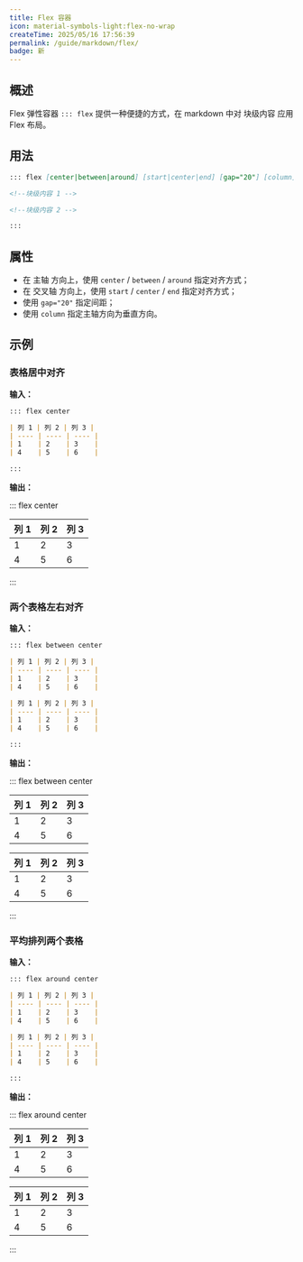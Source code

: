 ```yaml
---
title: Flex 容器
icon: material-symbols-light:flex-no-wrap
createTime: 2025/05/16 17:56:39
permalink: /guide/markdown/flex/
badge: 新
---
```


## 概述

Flex 弹性容器 `::: flex` 提供一种便捷的方式，在 markdown 中对 块级内容 应用 Flex 布局。

## 用法

```md
::: flex [center|between|around] [start|center|end] [gap="20"] [column]

<!--块级内容 1 -->

<!--块级内容 2 -->

:::
```

## 属性

- 在 主轴 方向上，使用 `center` / `between` / `around` 指定对齐方式；
- 在 交叉轴 方向上，使用 `start` / `center` / `end` 指定对齐方式；
- 使用 `gap="20"` 指定间距；
- 使用 `column` 指定主轴方向为垂直方向。

## 示例

### 表格居中对齐

**输入：**

```md
::: flex center

| 列 1 | 列 2 | 列 3 |
| ---- | ---- | ---- |
| 1    | 2    | 3    |
| 4    | 5    | 6    |

:::
```

**输出：**

::: flex center

| 列 1 | 列 2 | 列 3 |
| ---- | ---- | ---- |
| 1    | 2    | 3    |
| 4    | 5    | 6    |

:::

### 两个表格左右对齐

**输入：**

```md
::: flex between center

| 列 1 | 列 2 | 列 3 |
| ---- | ---- | ---- |
| 1    | 2    | 3    |
| 4    | 5    | 6    |

| 列 1 | 列 2 | 列 3 |
| ---- | ---- | ---- |
| 1    | 2    | 3    |
| 4    | 5    | 6    |

:::
```

**输出：**

::: flex between center

| 列 1 | 列 2 | 列 3 |
| ---- | ---- | ---- |
| 1    | 2    | 3    |
| 4    | 5    | 6    |

| 列 1 | 列 2 | 列 3 |
| ---- | ---- | ---- |
| 1    | 2    | 3    |
| 4    | 5    | 6    |

:::

### 平均排列两个表格

**输入：**

```md
::: flex around center

| 列 1 | 列 2 | 列 3 |
| ---- | ---- | ---- |
| 1    | 2    | 3    |
| 4    | 5    | 6    |

| 列 1 | 列 2 | 列 3 |
| ---- | ---- | ---- |
| 1    | 2    | 3    |
| 4    | 5    | 6    |

:::
```

**输出：**

::: flex around center

| 列 1 | 列 2 | 列 3 |
| ---- | ---- | ---- |
| 1    | 2    | 3    |
| 4    | 5    | 6    |

| 列 1 | 列 2 | 列 3 |
| ---- | ---- | ---- |
| 1    | 2    | 3    |
| 4    | 5    | 6    |

:::
